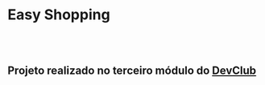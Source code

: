 <h1>Easy Shopping</h1>
<br>
<br>
<h2>Projeto realizado no terceiro módulo do <a href="https://rodolfomori.com.br/devclub/">DevClub</a></h2>
